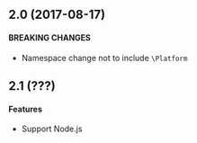 ## 2.0 (2017-08-17)

#### BREAKING CHANGES
- Namespace change not to include `\Platform`

## 2.1 (???)

#### Features
- Support Node.js
